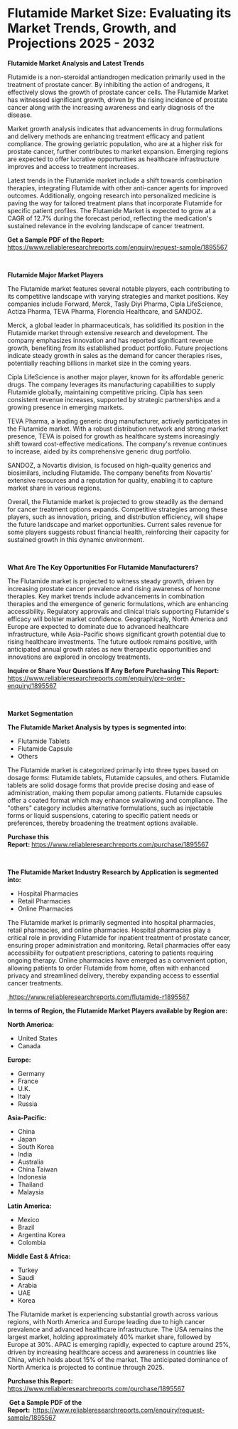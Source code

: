 <p><h1>Flutamide Market Size: Evaluating its Market Trends, Growth, and Projections 2025 - 2032</h1></p><p><strong>Flutamide Market Analysis and Latest Trends</strong></p>
<p><p>Flutamide is a non-steroidal antiandrogen medication primarily used in the treatment of prostate cancer. By inhibiting the action of androgens, it effectively slows the growth of prostate cancer cells. The Flutamide Market has witnessed significant growth, driven by the rising incidence of prostate cancer along with the increasing awareness and early diagnosis of the disease. </p><p>Market growth analysis indicates that advancements in drug formulations and delivery methods are enhancing treatment efficacy and patient compliance. The growing geriatric population, who are at a higher risk for prostate cancer, further contributes to market expansion. Emerging regions are expected to offer lucrative opportunities as healthcare infrastructure improves and access to treatment increases.</p><p>Latest trends in the Flutamide market include a shift towards combination therapies, integrating Flutamide with other anti-cancer agents for improved outcomes. Additionally, ongoing research into personalized medicine is paving the way for tailored treatment plans that incorporate Flutamide for specific patient profiles. The Flutamide Market is expected to grow at a CAGR of 12.7% during the forecast period, reflecting the medication's sustained relevance in the evolving landscape of cancer treatment.</p></p>
<p><strong>Get a Sample PDF of the Report:&nbsp;</strong> <a href="https://www.reliableresearchreports.com/enquiry/request-sample/1895567?utm_campaign=2662&utm_medium=2&utm_source=Github&utm_content=ia&utm_term=19042025&utm_id=flutamide">https://www.reliableresearchreports.com/enquiry/request-sample/1895567</a></p>
<p>&nbsp;</p>
<p><strong>Flutamide Major Market Players</strong></p>
<p><p>The Flutamide market features several notable players, each contributing to its competitive landscape with varying strategies and market positions. Key companies include Forward, Merck, Tasly Diyi Pharma, Cipla LifeScience, Actiza Pharma, TEVA Pharma, Florencia Healthcare, and SANDOZ.</p><p>Merck, a global leader in pharmaceuticals, has solidified its position in the Flutamide market through extensive research and development. The company emphasizes innovation and has reported significant revenue growth, benefiting from its established product portfolio. Future projections indicate steady growth in sales as the demand for cancer therapies rises, potentially reaching billions in market size in the coming years.</p><p>Cipla LifeScience is another major player, known for its affordable generic drugs. The company leverages its manufacturing capabilities to supply Flutamide globally, maintaining competitive pricing. Cipla has seen consistent revenue increases, supported by strategic partnerships and a growing presence in emerging markets.</p><p>TEVA Pharma, a leading generic drug manufacturer, actively participates in the Flutamide market. With a robust distribution network and strong market presence, TEVA is poised for growth as healthcare systems increasingly shift toward cost-effective medications. The company's revenue continues to increase, aided by its comprehensive generic drug portfolio.</p><p>SANDOZ, a Novartis division, is focused on high-quality generics and biosimilars, including Flutamide. The company benefits from Novartis’ extensive resources and a reputation for quality, enabling it to capture market share in various regions.</p><p>Overall, the Flutamide market is projected to grow steadily as the demand for cancer treatment options expands. Competitive strategies among these players, such as innovation, pricing, and distribution efficiency, will shape the future landscape and market opportunities. Current sales revenue for some players suggests robust financial health, reinforcing their capacity for sustained growth in this dynamic environment.</p></p>
<p>&nbsp;</p>
<p><strong>What Are The Key Opportunities For Flutamide Manufacturers?</strong></p>
<p><p>The Flutamide market is projected to witness steady growth, driven by increasing prostate cancer prevalence and rising awareness of hormone therapies. Key market trends include advancements in combination therapies and the emergence of generic formulations, which are enhancing accessibility. Regulatory approvals and clinical trials supporting Flutamide's efficacy will bolster market confidence. Geographically, North America and Europe are expected to dominate due to advanced healthcare infrastructure, while Asia-Pacific shows significant growth potential due to rising healthcare investments. The future outlook remains positive, with anticipated annual growth rates as new therapeutic opportunities and innovations are explored in oncology treatments.</p></p>
<p><strong>Inquire or Share Your Questions If Any Before Purchasing This Report:</strong> <a href="https://www.reliableresearchreports.com/enquiry/pre-order-enquiry/1895567?utm_campaign=2662&utm_medium=2&utm_source=Github&utm_content=ia&utm_term=19042025&utm_id=flutamide">https://www.reliableresearchreports.com/enquiry/pre-order-enquiry/1895567</a></p>
<p>&nbsp;</p>
<p><strong>Market Segmentation</strong></p>
<p><strong>The Flutamide Market Analysis by types is segmented into:</strong></p>
<p><ul><li>Flutamide Tablets</li><li>Flutamide Capsule</li><li>Others</li></ul></p>
<p><p>The Flutamide market is categorized primarily into three types based on dosage forms: Flutamide tablets, Flutamide capsules, and others. Flutamide tablets are solid dosage forms that provide precise dosing and ease of administration, making them popular among patients. Flutamide capsules offer a coated format which may enhance swallowing and compliance. The "others" category includes alternative formulations, such as injectable forms or liquid suspensions, catering to specific patient needs or preferences, thereby broadening the treatment options available.</p></p>
<p><strong>Purchase this Report:&nbsp;</strong><a href="https://www.reliableresearchreports.com/purchase/1895567?utm_campaign=2662&utm_medium=2&utm_source=Github&utm_content=ia&utm_term=19042025&utm_id=flutamide">https://www.reliableresearchreports.com/purchase/1895567</a></p>
<p>&nbsp;</p>
<p><strong>The Flutamide Market Industry Research by Application is segmented into:</strong></p>
<p><ul><li>Hospital Pharmacies</li><li>Retail Pharmacies</li><li>Online Pharmacies</li></ul></p>
<p><p>The Flutamide market is primarily segmented into hospital pharmacies, retail pharmacies, and online pharmacies. Hospital pharmacies play a critical role in providing Flutamide for inpatient treatment of prostate cancer, ensuring proper administration and monitoring. Retail pharmacies offer easy accessibility for outpatient prescriptions, catering to patients requiring ongoing therapy. Online pharmacies have emerged as a convenient option, allowing patients to order Flutamide from home, often with enhanced privacy and streamlined delivery, thereby expanding access to essential cancer treatments.</p></p>
<p><a href="https://www.reliableresearchreports.com/flutamide-r1895567?utm_campaign=2662&utm_medium=2&utm_source=Github&utm_content=ia&utm_term=19042025&utm_id=flutamide">&nbsp;https://www.reliableresearchreports.com/flutamide-r1895567</a></p>
<p><strong>In terms of Region, the Flutamide Market Players available by Region are:</strong></p>
<p>
    <p> <strong> North America: </strong>
        <ul>
            <li>United States</li>
            <li>Canada</li>
        </ul>
        </p> 
    <p> <strong> Europe: </strong>
        <ul>
            <li>Germany</li>
            <li>France</li>
            <li>U.K.</li>
            <li>Italy</li>
            <li>Russia</li>
        </ul>
        </p> 
    <p> <strong> Asia-Pacific: </strong>
        <ul>
            <li>China</li>
            <li>Japan</li>
            <li>South Korea</li>
            <li>India</li>
            <li>Australia</li>
            <li>China Taiwan</li>
            <li>Indonesia</li>
            <li>Thailand</li>
            <li>Malaysia</li>
        </ul>
        </p> 
    <p> <strong> Latin America: </strong>
        <ul>
            <li>Mexico</li>
            <li>Brazil</li>
            <li>Argentina Korea</li>
            <li>Colombia</li>
        </ul>
        </p> 
    <p> <strong> Middle East & Africa: </strong>
        <ul>
            <li>Turkey</li>
            <li>Saudi</li>
            <li>Arabia</li>
            <li>UAE</li>
            <li>Korea</li>
        </ul>
    </p>
    </p>
<p><p>The Flutamide market is experiencing substantial growth across various regions, with North America and Europe leading due to high cancer prevalence and advanced healthcare infrastructure. The USA remains the largest market, holding approximately 40% market share, followed by Europe at 30%. APAC is emerging rapidly, expected to capture around 25%, driven by increasing healthcare access and awareness in countries like China, which holds about 15% of the market. The anticipated dominance of North America is projected to continue through 2025.</p></p>
<p><strong>Purchase this Report: </strong><a href="https://www.reliableresearchreports.com/purchase/1895567?utm_campaign=2662&utm_medium=2&utm_source=Github&utm_content=ia&utm_term=19042025&utm_id=flutamide">https://www.reliableresearchreports.com/purchase/1895567</a></p>
<p>&nbsp;<strong>Get a Sample PDF of the Report:&nbsp;&nbsp;</strong><a href="https://www.reliableresearchreports.com/enquiry/request-sample/1895567?utm_campaign=2662&utm_medium=2&utm_source=Github&utm_content=ia&utm_term=19042025&utm_id=flutamide">https://www.reliableresearchreports.com/enquiry/request-sample/1895567</a></p>
<p><strong></strong></p>
<p><p></p><p></p><p></p></p>
